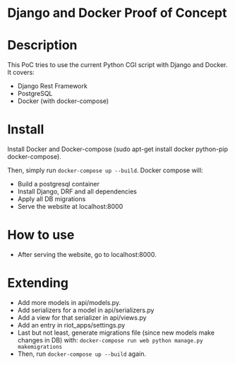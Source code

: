Django and Docker Proof of Concept
==================================
# Description

This PoC tries to use the current Python CGI script with Django and Docker. It covers:
* Django Rest Framework
* PostgreSQL
* Docker (with docker-compose)

# Install
Install Docker and Docker-compose (sudo apt-get install docker python-pip docker-compose).

Then, simply run `docker-compose up --build`. Docker compose will:
* Build a postgresql container
* Install Django, DRF and all dependencies
* Apply all DB migrations
* Serve the website at localhost:8000

# How to use
* After serving the website, go to localhost:8000.

# Extending
* Add more models in api/models.py.
* Add serializers for a model in api/serializers.py
* Add a view for that serializer in api/views.py
* Add an entry in riot_apps/settings.py
* Last but not least, generate migrations file (since new models make changes in DB) with: `docker-compose run web python manage.py makemigrations`
* Then, run `docker-compose up --build` again.

